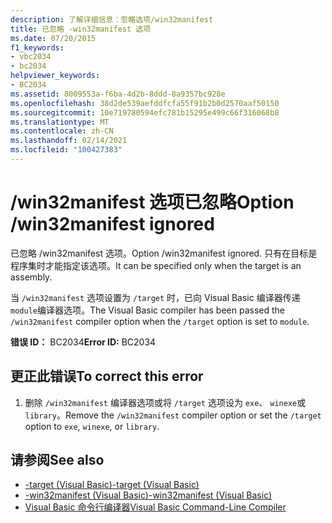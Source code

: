 ```yaml
---
description: 了解详细信息：忽略选项/win32manifest
title: 已忽略 -win32manifest 选项
ms.date: 07/20/2015
f1_keywords:
- vbc2034
- bc2034
helpviewer_keywords:
- BC2034
ms.assetid: 8009553a-f6ba-4d2b-8ddd-8a9357bc928e
ms.openlocfilehash: 38d2de539aefddfcfa55f91b2b0d2570aaf50150
ms.sourcegitcommit: 10e719780594efc781b15295e499c66f316068b8
ms.translationtype: MT
ms.contentlocale: zh-CN
ms.lasthandoff: 02/14/2021
ms.locfileid: "100427383"
---
```

# <a name="option-win32manifest-ignored"></a><span data-ttu-id="8fb8d-103">/win32manifest 选项已忽略</span><span class="sxs-lookup"><span data-stu-id="8fb8d-103">Option /win32manifest ignored</span></span>

<span data-ttu-id="8fb8d-104">已忽略 /win32manifest 选项。</span><span class="sxs-lookup"><span data-stu-id="8fb8d-104">Option /win32manifest ignored.</span></span> <span data-ttu-id="8fb8d-105">只有在目标是程序集时才能指定该选项。</span><span class="sxs-lookup"><span data-stu-id="8fb8d-105">It can be specified only when the target is an assembly.</span></span>  
  
 <span data-ttu-id="8fb8d-106">当 `/win32manifest` 选项设置为 `/target` 时，已向 Visual Basic 编译器传递 `module`编译器选项。</span><span class="sxs-lookup"><span data-stu-id="8fb8d-106">The Visual Basic compiler has been passed the `/win32manifest` compiler option when the `/target` option is set to `module`.</span></span>  
  
 <span data-ttu-id="8fb8d-107">**错误 ID：** BC2034</span><span class="sxs-lookup"><span data-stu-id="8fb8d-107">**Error ID:** BC2034</span></span>  
  
## <a name="to-correct-this-error"></a><span data-ttu-id="8fb8d-108">更正此错误</span><span class="sxs-lookup"><span data-stu-id="8fb8d-108">To correct this error</span></span>  
  
1. <span data-ttu-id="8fb8d-109">删除 `/win32manifest` 编译器选项或将 `/target` 选项设为 `exe`、 `winexe`或 `library`。</span><span class="sxs-lookup"><span data-stu-id="8fb8d-109">Remove the `/win32manifest` compiler option or set the `/target` option to `exe`, `winexe`, or `library`.</span></span>  
  
## <a name="see-also"></a><span data-ttu-id="8fb8d-110">请参阅</span><span class="sxs-lookup"><span data-stu-id="8fb8d-110">See also</span></span>

- [<span data-ttu-id="8fb8d-111">-target (Visual Basic)</span><span class="sxs-lookup"><span data-stu-id="8fb8d-111">-target (Visual Basic)</span></span>](../reference/command-line-compiler/target.md)
- [<span data-ttu-id="8fb8d-112">-win32manifest (Visual Basic)</span><span class="sxs-lookup"><span data-stu-id="8fb8d-112">-win32manifest (Visual Basic)</span></span>](../reference/command-line-compiler/win32manifest.md)
- [<span data-ttu-id="8fb8d-113">Visual Basic 命令行编译器</span><span class="sxs-lookup"><span data-stu-id="8fb8d-113">Visual Basic Command-Line Compiler</span></span>](../reference/command-line-compiler/index.md)
